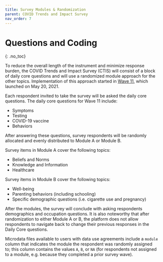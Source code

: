 ```yaml
---
title: Survey Modules & Randomization
parent: COVID Trends and Impact Survey
nav_order: 7
---
```


# Questions and Coding
{: .no_toc}

To reduce the overall length of the instrument and minimize response burden,
the COVID Trends and Impact Survey (CTIS) will consist of a block of daily
core questions and will use a randomized module approach for the other topics.
Implementation of this approach started in [Wave 11](coding.md#wave-11), which
launched on May 20, 2021.

Each respondent invited to take the survey will be asked the daily core
questions. The daily core questions for Wave 11 include:

* Symptoms
* Testing
* COVID-19 vaccine
* Behaviors

After answering these questions, survey respondents will be randomly allocated
and evenly distributed to Module A or Module B.

Survey items in Module A cover the following topics:

* Beliefs and Norms
* Knowledge and Information
* Healthcare

Survey items in Module B cover the following topics:

* Well-being
* Parenting behaviors (including schooling)
* Specific demographic questions (i.e. cigarette use and pregnancy)

After the modules, the survey will conclude with asking respondents demographics
and occupation questions. It is also noteworthy that after randomization to
either Module A or B, the platform does not allow respondents to navigate back
to change their previous responses in the Daily Core questions.

Microdata files available to users with data use agreements include a `module`
column that indicates the module the respondent was randomly assigned to; this
column contains the values `A`, `B`, or `NA` (for respondents not assigned to a
module, e.g. because they completed a prior survey wave).
